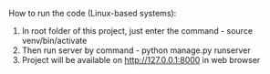 How to run the code (Linux-based systems):
1) In root folder of this project, just enter the command - source venv/bin/activate
2) Then run server by command - python manage.py runserver
3) Project will be available on http://127.0.0.1:8000 in web browser